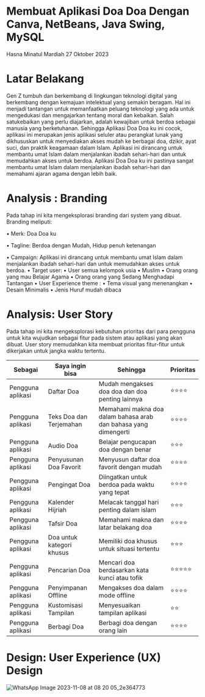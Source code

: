 # Membuat Aplikasi Doa Doa Dengan Canva, NetBeans, Java Swing, MySQL
Hasna Minatul Mardiah 27 Oktober 2023

# Latar Belakang
Gen Z tumbuh dan berkembang di lingkungan teknologi digital yang berkembang dengan kemajuan intelektual yang semakin beragam. Hal ini menjadi tantangan untuk memanfaatkan peluang teknologi yang ada untuk mengedukasi dan mengajarkan tentang moral dan kebaikan. Salah satukebaikan yang perlu diajarkan, adalah kewajiban untuk berdoa sebagai manusia yang berketuhanan. Sehingga Aplikasi Doa Doa ku ini cocok, aplikasi ini merupakan jenis aplikasi seluler atau perangkat lunak yang dikhususkan untuk menyediakan akses mudah ke berbagai doa, dzikir, ayat suci, dan praktik keagamaan dalam Islam. Aplikasi ini dirancang untuk membantu umat Islam dalam menjalankan ibadah sehari-hari dan untuk memudahkan akses untuk berdoa. 
Aplikasi Doa Doa ku ini pastinya sangat membantu umat Islam dalam menjalankan ibadah sehari-hari dan memahami ajaran agama dengan lebih baik.
# Analysis : Branding
Pada tahap ini kita mengeksplorasi branding dari system yang dibuat. Branding meliputi:

•	Merk: Doa Doa ku

•	Tagline: Berdoa dengan Mudah, Hidup penuh ketenangan

•	Campaign: Aplikasi ini dirancang untuk membantu umat Islam dalam menjalankan ibadah sehari-hari dan untuk memudahkan akses untuk berdoa. 
•	Target user: 
 •	User semua kelompok usia
 •	Muslim
 •	Orang orang yang mau Belajar Agama 
 •	Orang orang yang Sedang Menghadapi Tantangan
• User Experience theme :
 • Tema visual yang menenangkan 
 • Desain Minimalis 
 • Jenis Huruf mudah dibaca 
# Analysis: User Story
Pada tahap ini kita mengeksplorasi kebutuhan prioritas dari para pengguna untuk kita
wujudkan sebagai fitur pada sistem atau aplikasi yang akan dibuat. User story memudahkan
kita membuat prioritas fitur-fitur untuk dikerjakan untuk jangka waktu tertentu.

| Sebagai  | Saya ingin bisa |Sehingga | Prioritas |
|-------|--------|-------|---------|
| Pengguna aplikasi | Daftar Doa | Mudah mengakses doa doa dan doa penting lainnya | ⭐⭐⭐⭐ |
| Pengguna aplikasi | Teks Doa dan Terjemahan | Memahami makna doa dalam bahasa arab dan bahasa yang dimengerti | ⭐⭐⭐⭐ |
| Pengguna aplikasi | Audio Doa | Belajar pengucapan doa dengan benar | ⭐⭐⭐ |
| Pengguna aplikasi | Penyusunan Doa Favorit | Menyusun daftar doa favorit dengan mudah | ⭐⭐⭐⭐ | 
| Pengguna aplikasi | Pengingat Doa | Diingatkan untuk berdoa pada waktu yang tepat | ⭐⭐⭐⭐ | 
| Pengguna aplikasi | Kalender Hijriah | Melacak tanggal hari penting dalam islam | ⭐⭐⭐ | 
| Pengguna aplikasi | Tafsir Doa | Memahami makna dan latar belakang doa | ⭐⭐⭐⭐ | 
| Pengguna aplikasi | Doa untuk kategori khusus | Memiliki doa khusus untuk situasi tertentu | ⭐⭐⭐ | 
| Pengguna aplikasi | Pencarian Doa | Mencari doa berdasarkan kata kunci atau tofik | ⭐⭐⭐⭐⭐ | 
| Pengguna aplikasi | Penyimpanan Offline | Mengakses doa dalam mode offline | ⭐⭐⭐⭐ | 
| Pengguna aplikasi | Kustomisasi Tampilan | Menyesuaikan tampilan aplikasi | ⭐⭐ | 
| Pengguna aplikasi | Berbagi Doa | Berbagi doa dengan orang lain | ⭐⭐⭐⭐ | 

# Design: User Experience (UX) Design

![WhatsApp Image 2023-11-08 at 08 20 05_2e364773](https://github.com/hasnaaaaam/goanaaa/assets/144829887/bcf40750-9de3-4fbd-b747-c7d82397243c)




